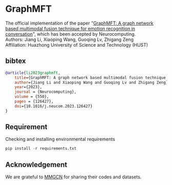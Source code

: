 # GraphMFT
The official implementation of the paper "[GraphMFT: A graph network based multimodal fusion technique for emotion recognition in conversation](https://doi.org/10.1016/j.neucom.2023.126427)", which has been accepted by Neurocomputing.  
Authors: Jiang Li, Xiaoping Wang, Guoqing Lv, Zhigang Zeng  
Affiliation: Huazhong University of Science and Technology (HUST)  

## bibtex
```bibtex
@article{li2023graphmft,
    title={GraphMFT: A graph network based multimodal fusion technique for emotion recognition in conversation},
    author={Jiang Li and Xiaoping Wang and Guoqing Lv and Zhigang Zeng},
    year={2023},
    journal = {Neurocomputing},
    volume = {550},
    pages = {126427},
    doi={10.1016/j.neucom.2023.126427}
}
```

## Requirement
Checking and installing environmental requirements
```python
pip install -r requirements.txt
```

## Acknowledgement
We are grateful to [MMGCN](https://github.com/hujingwen6666/MMGCN) for sharing their codes and datasets.